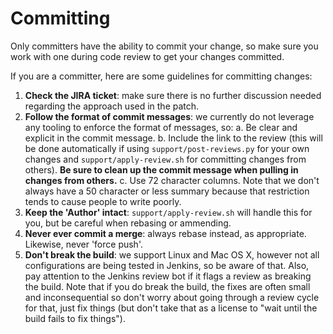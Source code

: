 
# Committing

Only committers have the ability to commit your change, so make sure you
work with one during code review to get your changes committed.

If you are a committer, here are some guidelines for committing changes:

1. **Check the JIRA ticket**: make sure there is no further discussion
   needed regarding the approach used in the patch.
2. **Follow the format of commit messages**: we currently do not leverage
   any tooling to enforce the format of messages, so:
    a. Be clear and explicit in the commit message.
    b. Include the link to the review (this will be done automatically if
       using `support/post-reviews.py` for your own changes and
       `support/apply-review.sh` for committing changes from others).
       **Be sure to clean up the commit message when pulling in changes
       from others.**
    c. Use 72 character columns. Note that we don't always have a 50
       character or less summary because that restriction tends to cause
       people to write poorly.
3. **Keep the 'Author' intact**: `support/apply-review.sh` will handle
   this for you, but be careful when rebasing or ammending.
4. **Never ever commit a merge**: always rebase instead, as appropriate.
   Likewise, never 'force push'.
5. **Don't break the build**: we support Linux and Mac OS X, however not
   all configurations are being tested in Jenkins, so be aware of that.
   Also, pay attention to the Jenkins review bot if it flags a review as
   breaking the build. Note that if you do break the build, the fixes are
   often small and inconsequential so don't worry about going through a
   review cycle for that, just fix things (but don't take that as a license
   to "wait until the build fails to fix things").
